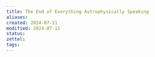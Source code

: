 ```yaml
---
title: The End of Everything Astrophysically Speaking
aliases: 
created: 2024-07-11
modified: 2024-07-11
status: 
zettel: 
tags: 
---
```

